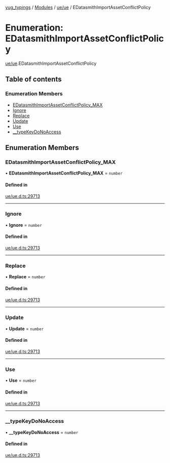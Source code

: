 [yug_typings](../README.md) / [Modules](../modules.md) / [ue/ue](../modules/ue_ue.md) / EDatasmithImportAssetConflictPolicy

# Enumeration: EDatasmithImportAssetConflictPolicy

[ue/ue](../modules/ue_ue.md).EDatasmithImportAssetConflictPolicy

## Table of contents

### Enumeration Members

- [EDatasmithImportAssetConflictPolicy\_MAX](ue_ue.EDatasmithImportAssetConflictPolicy.md#edatasmithimportassetconflictpolicy_max)
- [Ignore](ue_ue.EDatasmithImportAssetConflictPolicy.md#ignore)
- [Replace](ue_ue.EDatasmithImportAssetConflictPolicy.md#replace)
- [Update](ue_ue.EDatasmithImportAssetConflictPolicy.md#update)
- [Use](ue_ue.EDatasmithImportAssetConflictPolicy.md#use)
- [\_\_typeKeyDoNoAccess](ue_ue.EDatasmithImportAssetConflictPolicy.md#__typekeydonoaccess)

## Enumeration Members

### EDatasmithImportAssetConflictPolicy\_MAX

• **EDatasmithImportAssetConflictPolicy\_MAX** = `number`

#### Defined in

[ue/ue.d.ts:29713](https://github.com/YugMetaverse/yug_typings/blob/b7d9b19/ue/ue.d.ts#L29713)

___

### Ignore

• **Ignore** = `number`

#### Defined in

[ue/ue.d.ts:29713](https://github.com/YugMetaverse/yug_typings/blob/b7d9b19/ue/ue.d.ts#L29713)

___

### Replace

• **Replace** = `number`

#### Defined in

[ue/ue.d.ts:29713](https://github.com/YugMetaverse/yug_typings/blob/b7d9b19/ue/ue.d.ts#L29713)

___

### Update

• **Update** = `number`

#### Defined in

[ue/ue.d.ts:29713](https://github.com/YugMetaverse/yug_typings/blob/b7d9b19/ue/ue.d.ts#L29713)

___

### Use

• **Use** = `number`

#### Defined in

[ue/ue.d.ts:29713](https://github.com/YugMetaverse/yug_typings/blob/b7d9b19/ue/ue.d.ts#L29713)

___

### \_\_typeKeyDoNoAccess

• **\_\_typeKeyDoNoAccess** = `number`

#### Defined in

[ue/ue.d.ts:29713](https://github.com/YugMetaverse/yug_typings/blob/b7d9b19/ue/ue.d.ts#L29713)
